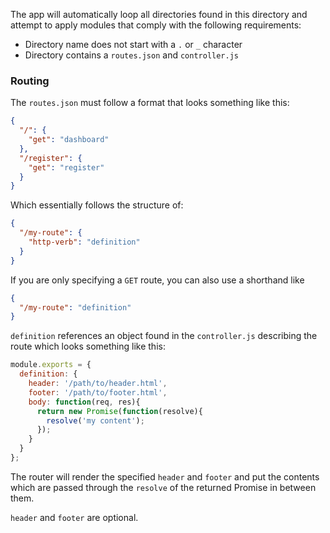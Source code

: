 The app will automatically loop all directories found in this directory and
attempt to apply modules that comply with the following requirements:

- Directory name does not start with a `.` or `_` character
- Directory contains a `routes.json` and `controller.js`

### Routing

The `routes.json` must follow a format that looks something like this:

```json
{
  "/": {
    "get": "dashboard"
  },
  "/register": {
    "get": "register"
  }
}
```

Which essentially follows the structure of:

```json
{
  "/my-route": {
    "http-verb": "definition"
  }
}
```

If you are only specifying a `GET` route, you can also use a shorthand like

```json
{
  "/my-route": "definition"
}
```

`definition` references an object found in the `controller.js` describing the
route which looks something like this:

```javascript
module.exports = {
  definition: {
    header: '/path/to/header.html',
    footer: '/path/to/footer.html',
    body: function(req, res){
      return new Promise(function(resolve){
        resolve('my content');
      });
    }
  }
};
```

The router will render the specified `header` and `footer` and put the contents
which are passed through the `resolve` of the returned Promise in between them.

`header` and `footer` are optional.

